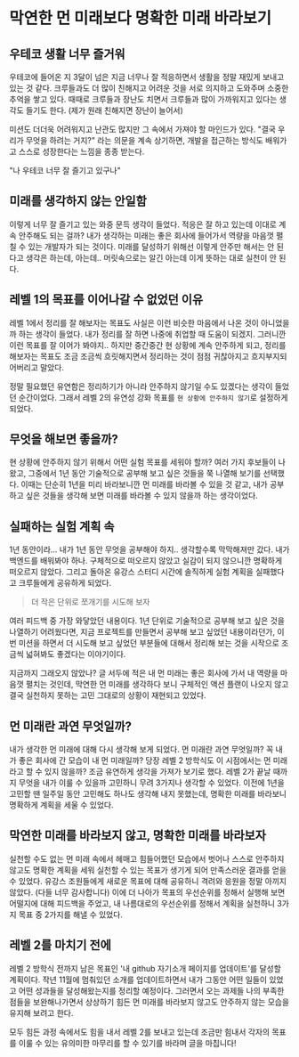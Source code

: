 # 막연한 먼 미래보다 명확한 미래 바라보기

## 우테코 생활 너무 즐거워
우테코에 들어온 지 3달이 넘은 지금 너무나 잘 적응하면서 생활을 정말 재밌게 보내고 있는 것 같다. 크루들과도 더 많이 친해지고 어려운 것을 서로 의지하고 도와주며 소중한 추억을 쌓고 있다. 때때로 크루들과 장난도 치면서 크루들과 많이 가까워지고 있다는 생각도 들기도 한다. (제가 원래 친해지면 장난이 늘어서)

미션도 더더욱 어려워지고 난관도 많지만 그 속에서 가져야 할 마인드가 있다.
"결국 우리가 무엇을 하려는 거지?" 라는 의문을 계속 상기하면, 개발을 접근하는 방식도 배워가고 스스로 성장한다는 느낌을 종종 받는다. 

"나 우테코 너무 잘 즐기고 있구나"


## 미래를 생각하지 않는 안일함
이렇게 너무 잘 즐기고 있는 와중 문득 생각이 들었다. 적응은 잘 하고 있는데 이대로 계속 안주해도 되는 걸까? 내가 생각하는 미래는 좋은 회사에 들어가서 역량을 마음껏 펼칠 수 있는 개발자가 되는 것이다. 미래를 달성하기 위해선 이렇게 안주만 해서는 안 된다고 생각은 하는데, 아는데.. 머릿속으로는 알긴 아는데 이게 뜻하는 대로 실천이 안 된다.


## 레벨 1의 목표를 이어나갈 수 없었던 이유
레벨 1에서 정리를 잘 해보자는 목표도 사실은 이런 비슷한 마음에서 나온 것이 아니었을까 하는 생각이 들었다. 내가 정리를 잘 하면 나중에 취업할 때 도움이 되겠지. 그러니깐 이런 목표를 잘 이어가 봐야지.. 하지만 중간중간 현 상황에 계속 안주하게 되고, 정리를 해보자는 목표도 조금 조금씩 흐릿해지면서 정리하는 것이 점점 귀찮아지고 흐지부지되어버리고 말았다. 

정말 필요했던 유연함은 정리하기가 아니라 안주하지 않기일 수도 있겠다는 생각이 들었던 순간이었다. 그래서 레벨 2의 유연성 강화 목표를 `현 상황에 안주하지 않기`로 설정하게 되었다.


## 무엇을 해보면 좋을까?
현 상황에 안주하지 않기 위해서 어떤 실험 목표를 세워야 할까? 여러 가지 후보들이 나왔고, 그중에서 1년 동안 기술적으로 공부해 보고 싶은 것들을 쭉 나열해 보기를 선택했다. 이때는 단순히 1년을 미리 바라보니깐 먼 미래를 바라볼 수 있을 것 같고, 내가 공부하고 싶은 것들을 생각해 보면 미래를 바라볼 수 있지 않을까 하는 생각이었다. 


## 실패하는 실험 계획 속
1년 동안이라... 내가 1년 동안 무엇을 공부해야 하지.. 생각할수록 막막해져만 갔다. 내가 백엔드를 배워봐야 하나. 구체적으로 떠오르지 않았고 실감이 되지 않으니깐 명확하게 떠오르지 않았다. 그리고 돌아온 유강스 스터디 시간에 솔직하게 실험 계획을 실패했다고 크루들에게 공유하게 되었다.

>더 작은 단위로 쪼개기를 시도해 보자

여러 피드백 중 가장 와닿았던 내용이다.
1년 단위로 기술적으로 공부해 보고 싶은 것을 나열하기 어려웠다면, 지금 프로젝트를 만들면서 공부해 보고 싶었던 내용이라던가, 이번 미션을 하면서 더 시도해 보고 싶었던 부분들에 대해서 정리해 보는 것을 시작으로 조금씩 넓혀봐도 좋겠다는 이야기이다.

지금까지 그래오지 않았나? 글 서두에 적은 내 먼 미래는 좋은 회사에 가서 내 역량을 마음껏 펼치는 것인데, 막연한 먼 미래를 생각하다 보니 구체적인 액션 플랜이 나오지 않고 결국 실천하지 못하는 고민 그대로의 상황이 재현되고 있었다.


## 먼 미래란 과연 무엇일까?
내가 생각한 먼 미래에 대해 다시 생각해 보게 되었다. 먼 미래란 과연 무엇일까? 꼭 내가 좋은 회사에 간 모습이 내 먼 미래일까? 당장 레벨 2 방학식도 이 시점에서는 먼 미래라고 할 수 있지 않을까? 조금 유연하게 생각을 가져가 보기로 했다. 레벨 2가 끝날 때까지 무엇을 내가 이룰 수 있을까 고민하니 무려 3가지나 생각할 수 있었다. 이전에 1년을 고민할 땐 일주일 동안 고민해도 하나도 생각해 내지 못했는데, 명확한 미래를 바라보니 명확하게 계획을 세울 수 있었다. 


## 막연한 미래를 바라보지 않고, 명확한 미래를 바라보자
실천할 수도 없는 먼 미래 속에서 헤매고 힘들어했던 모습에서 벗어나 스스로 안주하지 않고도 명확한 계획을 세워 실천할 수 있는 목표가 생기게 되어 만족스러운 결과를 얻을 수 있었다. 유강스 조원들에게 새로운 목표에 대해 공유하니 격려와 응원을 정말 아끼지 않았다. (다들 너무 감사합니다)
이에 더 나아가 목표의 우선순위를 정해서 실행해 보면 어떨지에 대해 피드백을 주었고, 내 나름대로의 우선순위를 정해서 계획을 실천하니 3가지 목표 중 2가지를 해낼 수 있었다.


## 레벨 2를 마치기 전에
레벨 2 방학식 전까지 남은 목표인 '내 github 자기소개 페이지를 업데이트'를 달성할 계획이다. 작년 11월에 멈춰있던 소개를 업데이트하면서 내가 그동안 어떤 일들이 있었고 어떤 성과들을 달성해왔는지를 정리할 예정이다. 그러면서 오는 과제들 나의 부족한 점들을 보완해나가면서 상상하기 힘든 먼 미래를 바라보지 않고도 안주하지 않는 모습을 유지해 보려고 한다.


모두 힘든 과정 속에서도 힘을 내서 레벨 2를 보내고 있는데 조금만 힘내서 각자의 목표를 이룰 수 있는 유의미한 마무리를 할 수 있기를 바라며 글을 마칩니다!

